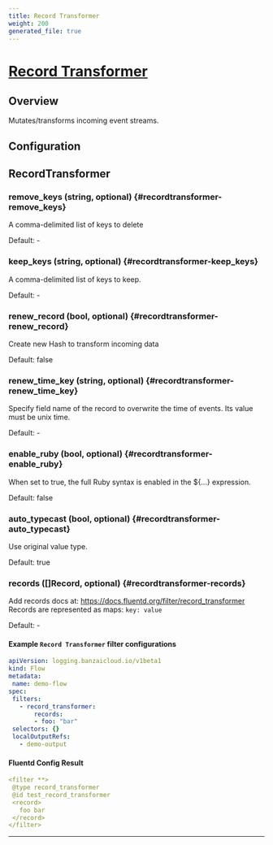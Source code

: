 ```yaml
---
title: Record Transformer
weight: 200
generated_file: true
---
```


# [Record Transformer](https://docs.fluentd.org/filter/record_transformer)
## Overview
 Mutates/transforms incoming event streams.

## Configuration
## RecordTransformer

### remove_keys (string, optional) {#recordtransformer-remove_keys}

A comma-delimited list of keys to delete<br>

Default: -

### keep_keys (string, optional) {#recordtransformer-keep_keys}

A comma-delimited list of keys to keep.<br>

Default: -

### renew_record (bool, optional) {#recordtransformer-renew_record}

Create new Hash to transform incoming data <br>

Default:  false

### renew_time_key (string, optional) {#recordtransformer-renew_time_key}

Specify field name of the record to overwrite the time of events. Its value must be unix time.<br>

Default: -

### enable_ruby (bool, optional) {#recordtransformer-enable_ruby}

When set to true, the full Ruby syntax is enabled in the ${...} expression. <br>

Default:  false

### auto_typecast (bool, optional) {#recordtransformer-auto_typecast}

Use original value type. <br>

Default:  true

### records ([]Record, optional) {#recordtransformer-records}

Add records docs at: https://docs.fluentd.org/filter/record_transformer<br>Records are represented as maps: `key: value`<br>

Default: -


 #### Example `Record Transformer` filter configurations
 ```yaml
apiVersion: logging.banzaicloud.io/v1beta1
kind: Flow
metadata:
  name: demo-flow
spec:
  filters:
    - record_transformer:
        records:
        - foo: "bar"
  selectors: {}
  localOutputRefs:
    - demo-output
 ```

 #### Fluentd Config Result
 ```yaml
<filter **>
  @type record_transformer
  @id test_record_transformer
  <record>
    foo bar
  </record>
</filter>
 ```

---
